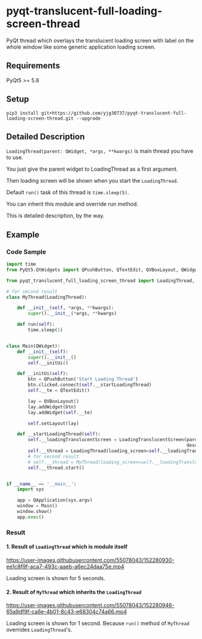 # pyqt-translucent-full-loading-screen-thread
PyQt thread which overlays the translucent loading screen with label on the whole window like some generic application loading screen.

## Requirements
PyQt5 >= 5.8

## Setup
```pip3 install git+https://github.com/yjg30737/pyqt-translucent-full-loading-screen-thread.git --upgrade```

## Detailed Description
```LoadingThread(parent: QWidget, *args, **kwargs)``` is main thread you have to use. 

You just give the parent widget to LoadingThread as a first argument. 

Then loading screen will be shown when you start the ```LoadingThread```. 

Default ```run()``` task of this thread is ```time.sleep(5)```. 

You can inherit this module and override run method.

This is detailed description, by the way.

## Example
### Code Sample
```python
import time
from PyQt5.QtWidgets import QPushButton, QTextEdit, QVBoxLayout, QWidget, QApplication

from pyqt_translucent_full_loading_screen_thread import LoadingThread, LoadingTranslucentScreen

# for second result
class MyThread(LoadingThread):

    def __init__(self, *args, **kwargs):
        super().__init__(*args, **kwargs)

    def run(self):
        time.sleep(1)


class Main(QWidget):
    def __init__(self):
        super().__init__()
        self.__initUi()

    def __initUi(self):
        btn = QPushButton('Start Loading Thread')
        btn.clicked.connect(self.__startLoadingThread)
        self.__te = QTextEdit()

        lay = QVBoxLayout()
        lay.addWidget(btn)
        lay.addWidget(self.__te)

        self.setLayout(lay)

    def __startLoadingThread(self):
        self.__loadingTranslucentScreen = LoadingTranslucentScreen(parent=self,
                                                                   description_text='Waiting...')
        self.__thread = LoadingThread(loading_screen=self.__loadingTranslucentScreen)
        # for second result
        # self.__thread = MyThread(loading_screen=self.__loadingTranslucentScreen)
        self.__thread.start()


if __name__ == '__main__':
    import sys

    app = QApplication(sys.argv)
    window = Main()
    window.show()
    app.exec()
```

### Result

#### 1. Result of ```LoadingThread``` which is module itself

https://user-images.githubusercontent.com/55078043/152280930-ee1c8f9f-aca7-493c-aaeb-a6ec24daa75e.mp4

Loading screen is shown for 5 seconds.

#### 2. Result of ```MyThread``` which inherits the ```LoadingThread```

https://user-images.githubusercontent.com/55078043/152280946-65a9df9f-ca6e-4b01-8c43-e68304c74a66.mp4

Loading screen is shown for 1 second. Because ```run()``` method of ```MyThread``` overrides ```LoadingThread```'s.




